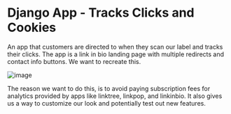 # Django App - Tracks Clicks and Cookies

An app that customers are directed to when they scan our label and tracks their clicks. The app is a link in bio landing page with multiple redirects and contact info buttons. We want to recreate this.

![image](https://user-images.githubusercontent.com/32989499/215277016-95780115-e94f-40b2-abb0-80e4ed0ec394.png)

The reason we want to do this, is to avoid paying subscription fees for analytics provided by apps like linktree, linkpop, and linkinbio. It also gives us a way to customize our look and potentially test out new features.
